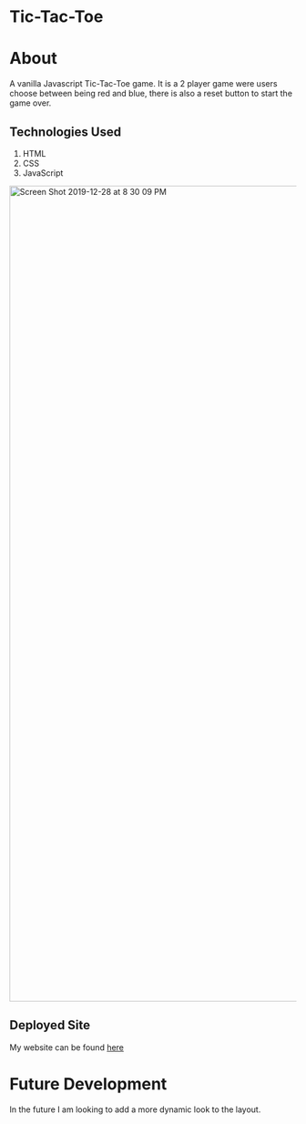 # Tic-Tac-Toe

# About
A vanilla Javascript Tic-Tac-Toe game. It is a 2 player game were users choose between being red and blue, there is also a reset button to start the game over.

## Technologies Used
1. HTML
2. CSS
3. JavaScript

<img width="1433" alt="Screen Shot 2019-12-28 at 8 30 09 PM" src="https://user-images.githubusercontent.com/54545904/71551264-15ce1900-29b1-11ea-9591-3865f09326ef.png">

## Deployed Site
My website can be found [here](https://raymondnwambuonwo.github.io/Tic-Tac-Toe/)

# Future Development
In the future I am looking to add a more dynamic look to the layout.
